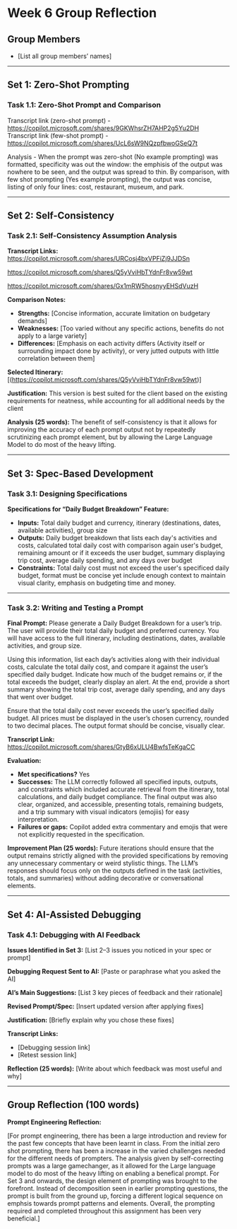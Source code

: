 # Week 6 Group Reflection

## Group Members
- [List all group members’ names]

---

## Set 1: Zero-Shot Prompting

### Task 1.1: Zero-Shot Prompt and Comparison

Transcript link (zero-shot prompt) - https://copilot.microsoft.com/shares/9GKWhsrZH7AHP2g5Yu2DH
Transcript link (few-shot prompt) - https://copilot.microsoft.com/shares/UcL6sW9NQzpfbwoGSeQ7t

Analysis - When the prompt was zero-shot (No example prompting) was formatted, specificity was out the window: the emphisis of the output was nowhere to be seen, and the output was spread to thin. By comparison, with few shot prompting (Yes example prompting), the output was concise, listing of only four lines: cost, restaurant, museum, and park.

---

## Set 2: Self-Consistency

### Task 2.1: Self-Consistency Assumption Analysis

**Transcript Links:**
https://copilot.microsoft.com/shares/URCosj4bxVPFiZj9JJDSn 

https://copilot.microsoft.com/shares/Q5yVviHbTYdnFr8vw59wt

https://copilot.microsoft.com/shares/Gx1mRW5hosnyyEHSdVuzH

**Comparison Notes:**
- **Strengths:** [Concise information, accurate limitation on budgetary demands]
- **Weaknesses:** [Too varied without any specific actions, benefits do not apply to a large variety]
- **Differences:** [Emphasis on each activity differs (Activity itself or surrounding impact done by activity), or very jutted outputs with little correlation between them]

**Selected Itinerary:**
[(https://copilot.microsoft.com/shares/Q5yVviHbTYdnFr8vw59wt)]

**Justification:**
This version is best suited for the client based on the existing requirements for neatness, while accounting for all additional needs by the client

**Analysis (25 words):**
The benefit of self-consistency is that it allows for improving the accuracy of each prompt output not by repeatedly scrutinizing each prompt element, but by allowing the Large Language Model to do most of the heavy lifting.

---

## Set 3: Spec-Based Development

### Task 3.1: Designing Specifications

**Specifications for “Daily Budget Breakdown” Feature:**
- **Inputs:** Total daily budget and currency, itinerary (destinations, dates, available activities), group size
- **Outputs:** Daily budget breakdown that lists each day's activities and costs, calculated total daily cost with comparison again user's budget, remaining amount or if it exceeds the user budget, summary displaying trip cost, average daily spending, and any days over budget
- **Constraints:** Total daily cost must not exceed the user's specificed daily budget, format must be concise yet include enough context to maintain visual clarity, emphasis on budgeting time and money.

---

### Task 3.2: Writing and Testing a Prompt

**Final Prompt:**
Please generate a Daily Budget Breakdown for a user’s trip. The user will provide their total daily budget and preferred currency. You will have access to the full itinerary, including destinations, dates, available activities, and group size.

Using this information, list each day’s activities along with their individual costs, calculate the total daily cost, and compare it against the user’s specified daily budget. Indicate how much of the budget remains or, if the total exceeds the budget, clearly display an alert. At the end, provide a short summary showing the total trip cost, average daily spending, and any days that went over budget.

Ensure that the total daily cost never exceeds the user’s specified daily budget. All prices must be displayed in the user’s chosen currency, rounded to two decimal places. The output format should be concise, visually clear.

**Transcript Link:**
https://copilot.microsoft.com/shares/GtyB6xULU4BwfsTeKgaCC

**Evaluation:**
- **Met specifications?** Yes
- **Successes:** The LLM correctly followed all specified inputs, outputs, and constraints which included accurate retrieval from the itinerary, total calculations, and daily budget compliance. The final output was also clear, organized, and accessible, presenting totals, remaining budgets, and a trip summary with visual indicators (emojiis) for easy interpretation.
- **Failures or gaps:** Copilot added extra commentary and emojis that were not explicitly requested in the specification. 

**Improvement Plan (25 words):**
Future iterations should ensure that the output remains strictly aligned with the provided specifications by removing any unnecessary commentary or weird stylistic things. The LLM’s responses should focus only on the outputs defined in the task (activities, totals, and summaries) without adding decorative or conversational elements.

---

## Set 4: AI-Assisted Debugging

### Task 4.1: Debugging with AI Feedback

**Issues Identified in Set 3:**
[List 2–3 issues you noticed in your spec or prompt]

**Debugging Request Sent to AI:**
[Paste or paraphrase what you asked the AI]

**AI’s Main Suggestions:**
[List 3 key pieces of feedback and their rationale]

**Revised Prompt/Spec:**
[Insert updated version after applying fixes]

**Justification:**
[Briefly explain why you chose these fixes]

**Transcript Links:**
- [Debugging session link]
- [Retest session link]

**Reflection (25 words):**
[Write about which feedback was most useful and why]

---

## Group Reflection (100 words)

**Prompt Engineering Reflection:**


[For prompt engineering, there has been a large introduction and review for the past few concepts that have been learnt in class. From the initial zero shot prompting, there has been a increase in the varied challenges needed for the different needs of prompters. The analysis given by self-correcting prompts was a large gamechanger, as it allowed for the Large language model to do most of the heavy lifting on enabling a benefical prompt. For Set 3 and onwards, the design element of prompting was brought to the forefront. Instead of decomposition seen in earlier prompting questions, the prompt is built from the ground up, forcing a different logical sequence on emphsis towards prompt patterns and elements. Overall, the prompting required and completed throughout this assignment has been very beneficial.]

